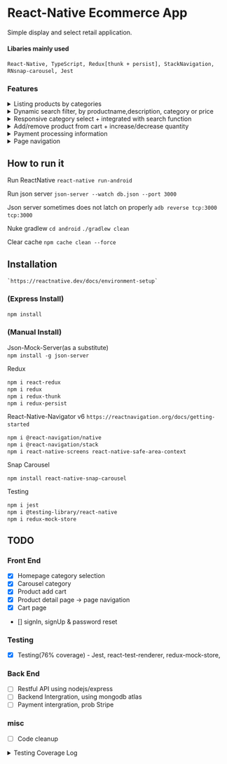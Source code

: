 # React-Native Ecommerce App
Simple display and select retail application. 

#### Libaries mainly used
    React-Native, TypeScript, Redux[thunk + persist], StackNavigation, RNsnap-carousel, Jest

### Features 
<details>
* <summary>Listing products by categories</summary>
    <img src = "https://github.com/CPKVG/ecommerce-reactnative-redux/blob/main/assests/readmeGIF/Snap-Carousel-Scroll.gif" alt="Snap-Carousel" width = "40%">
</details>
<details>
* <summary>Dynamic search filter, by productname,description, category or price </summary>
     <img src = "https://github.com/CPKVG/ecommerce-reactnative-redux/blob/main/assests/readmeGIF/Dynamic-search-filter.gif" alt="search filter" width = "40%">
</details>
<details>
* <summary>Responsive category select + integrated with search function</summary>
    <img src = "https://github.com/CPKVG/ecommerce-reactnative-redux/blob/main/assests/readmeGIF/Category-Select.gif" alt="Category Select example" width = "40%">
</details>
 <details>
* <summary>Add/remove product from cart + increase/decrease quantity</summary>
    <img src = "https://github.com/CPKVG/ecommerce-reactnative-redux/blob/main/assests/readmeGIF/Product-Quantity.gif" alt="Product Quantity" width = "40%">
 </details>
<details>
* <summary>Payment processing information</summary>
    <img src = "https://github.com/CPKVG/ecommerce-reactnative-redux/blob/main/assests/readmeGIF/Payment-Info.gif" alt="Payment Info" width = "40%">
 </details>
<details>
* <summary>Page navigation</summary>
    <img src = "https://github.com/CPKVG/ecommerce-reactnative-redux/blob/main/assests/readmeGIF/Page-Navi.gif" alt="Page Navigation" width = "40%">
</details>

##  How to run it

Run ReactNative 
    `react-native run-android`

Run json server 
    `json-server --watch db.json --port 3000`

Json server sometimes does not latch on properly
    `adb reverse tcp:3000 tcp:3000`

Nuke gradlew
    ` cd android `
    `./gradlew clean`

Clear cache
`npm cache clean --force`


## Installation
    `https://reactnative.dev/docs/environment-setup`
### (Express Install) <br/>
`npm install`
    
### (Manual Install)

Json-Mock-Server(as a substitute) <br/>
`npm install -g json-server`
    
Redux
```
npm i react-redux
npm i redux
npm i redux-thunk
npm i redux-persist
```
    
React-Native-Navigator v6 `https://reactnavigation.org/docs/getting-started`
```
npm i @react-navigation/native
npm i @react-navigation/stack
npm i react-native-screens react-native-safe-area-context
```
 
Snap Carousel
```
npm install react-native-snap-carousel
```
    
Testing
```
npm i jest
npm i @testing-library/react-native 
npm i redux-mock-store
```
    

    
## TODO
### Front End
- [X] Homepage category selection
- [X] Carousel category
- [X] Product add cart
- [X] Product detail page -> page navigation
- [X] Cart page
- [] signIn, signUp & password reset
### Testing 
- [X] Testing(76% coverage) - Jest, react-test-renderer, redux-mock-store,
### Back End
- [ ] Restful API using nodejs/express
- [ ] Backend Intergration, using mongodb atlas
- [ ] Payment intergration, prob Stripe
### misc 
- [ ] Code cleanup


<details>
<summary>Testing Coverage Log</summary>
    
```
-----------------------------------------------------------------|---------|----------|---------|---------|-------------------------
File                                                             | % Stmts | % Branch | % Funcs | % Lines | Uncovered Line #s       
-----------------------------------------------------------------|---------|----------|---------|---------|-------------------------
All files                                                        |   76.83 |    59.64 |    62.5 |   76.13 | 
 ecommerce-reactnative-redux                                     |      80 |       50 |      60 |      80 | 
  App.tsx                                                        |   73.33 |      100 |   42.85 |   73.33 | 66,75,84,93
  RootNavigation.js                                              |   66.66 |       50 |     100 |   66.66 | 15
  test-utils.js                                                  |     100 |      100 |     100 |     100 | 
 ecommerce-reactnative-redux/assests/img                         |     100 |      100 |     100 |     100 | 
  Black_t-shirt.png                                              |     100 |      100 |     100 |     100 | 
  Kv1.png                                                        |     100 |      100 |     100 |     100 | 
  Laptop.png                                                     |     100 |      100 |     100 |     100 | 
  Potatos.png                                                    |     100 |      100 |     100 |     100 | 
  RTX3080.png                                                    |     100 |      100 |     100 |     100 | 
  T34-85.png                                                     |     100 |      100 |     100 |     100 | 
  Watties_Beanz.png                                              |     100 |      100 |     100 |     100 | 
  White_t-shirt.png                                              |     100 |      100 |     100 |     100 | 
 ecommerce-reactnative-redux/components/cart/cartDetail          |   56.52 |       25 |   18.18 |   54.54 | 
  index.tsx                                                      |   56.52 |       25 |   18.18 |   54.54 | 12,21,25,29,33,45-83,99
 ecommerce-reactnative-redux/components/cart/cartUI              |    87.5 |       50 |     100 |    87.5 | 
  index.tsx                                                      |    87.5 |       50 |     100 |    87.5 | 21
 ecommerce-reactnative-redux/components/checkout/checkOutDetail  |   78.57 |       80 |   77.77 |   78.57 | 
  index.tsx                                                      |   78.57 |       80 |   77.77 |   78.57 | 75-88
 ecommerce-reactnative-redux/components/checkout/checkOutUI      |   86.66 |       50 |     100 |   85.71 | 
  index.tsx                                                      |   86.66 |       50 |     100 |   85.71 | 22,31
 ecommerce-reactnative-redux/components/header                   |    90.9 |       50 |     100 |    90.9 | 
  index.tsx                                                      |    90.9 |       50 |     100 |    90.9 | 23
 ecommerce-reactnative-redux/components/product/ProductDetail    |   88.88 |       50 |     100 |    87.5 | 
  index.tsx                                                      |   88.88 |       50 |     100 |    87.5 | 14                      
 ecommerce-reactnative-redux/components/product/productCategory  |   71.42 |       90 |   33.33 |      76 | 
  index.tsx                                                      |   71.42 |       90 |   33.33 |      76 | 12,50-51,65,71-74      
 ecommerce-reactnative-redux/components/product/productImage     |     100 |      100 |     100 |     100 | 
  index.tsx                                                      |     100 |      100 |     100 |     100 | 
 ecommerce-reactnative-redux/components/product/productResult    |   73.33 |       50 |   33.33 |   71.42 | 
  index.tsx                                                      |   73.33 |       50 |   33.33 |   71.42 | 19,35-36,58
 ecommerce-reactnative-redux/components/product/productUI        |   70.37 |       40 |    62.5 |      68 | 
  index.tsx                                                      |   70.37 |       40 |    62.5 |      68 | 21,28,33,41,48-51,64   
 ecommerce-reactnative-redux/components/purchase/purchaseDetails |   66.66 |      100 |       0 |   66.66 | 
  index.tsx                                                      |   66.66 |      100 |       0 |   66.66 | 6
 ecommerce-reactnative-redux/components/search                   |   84.61 |    16.66 |      75 |   83.33 | 
  index.tsx                                                      |   84.61 |    16.66 |      75 |   83.33 | 32-33
 ecommerce-reactnative-redux/layouts                             |   66.66 |      100 |   33.33 |   66.66 | 
  CheckoutPageLayout.tsx                                         |      50 |      100 |       0 |      50 | 9
  HomePageLayout.tsx                                             |     100 |      100 |     100 |     100 | 
  ProductPageLayout.tsx                                          |      50 |      100 |       0 |      50 | 6
 ecommerce-reactnative-redux/pages/cartpage                      |   66.66 |      100 |       0 |   66.66 | 
  index.tsx                                                      |   66.66 |      100 |       0 |   66.66 | 9
 ecommerce-reactnative-redux/pages/checkoutpage                  |   66.66 |      100 |       0 |   66.66 | 
  index.tsx                                                      |   66.66 |      100 |       0 |   66.66 | 6
 ecommerce-reactnative-redux/pages/homepage                      |     100 |      100 |     100 |     100 | 
  index.tsx                                                      |     100 |      100 |     100 |     100 | 
 ecommerce-reactnative-redux/pages/productpage                   |      50 |      100 |       0 |      50 | 
  index.tsx                                                      |      50 |      100 |       0 |      50 | 15
 ecommerce-reactnative-redux/pages/purchasepage                  |      50 |      100 |       0 |      50 | 
  index.tsx                                                      |      50 |      100 |       0 |      50 | 7
 ecommerce-reactnative-redux/redux                               |     100 |      100 |     100 |     100 | 
  createStore.tsx                                                |     100 |      100 |     100 |     100 | 
  rootReducer.tsx                                                |     100 |      100 |     100 |     100 | 
 ecommerce-reactnative-redux/redux/Cart                          |   71.79 |    26.66 |   84.61 |   67.64 | 
  cart.action.tsx                                                |   69.69 |    16.66 |   83.33 |   64.28 | 17-27,40,86-87
  cart.reducer.tsx                                               |      80 |    66.66 |     100 |      80 | 13                      
  cart.types.tsx                                                 |     100 |      100 |     100 |     100 | 
 ecommerce-reactnative-redux/redux/Checkout                      |    86.2 |    80.95 |      70 |      88 | 
  checkout.action.tsx                                            |    90.9 |    88.23 |   66.66 |   94.44 | 6
  checkout.reducer.tsx                                           |   66.66 |       50 |     100 |   66.66 | 12-22
  checkout.types.tsx                                             |     100 |      100 |     100 |     100 | 
 ecommerce-reactnative-redux/redux/Product                       |   68.42 |    57.14 |      90 |    64.7 | 
  product.action.tsx                                             |   65.51 |       50 |   88.88 |      60 | 7-16,30-36,48,81       
  product.reducer.tsx                                            |      75 |    66.66 |     100 |      75 | 15,41
  product.types.tsx                                              |     100 |      100 |     100 |     100 | 
-----------------------------------------------------------------|---------|----------|---------|---------|-------------------------

Test Suites: 15 passed, 15 total
Tests:       40 passed, 40 total
Snapshots:   10 passed, 10 total
Time:        13.656 s
Ran all test suites.
```
</details>